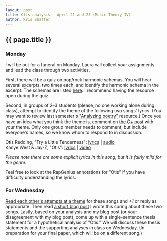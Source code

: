 ```yaml
---
layout: post
title: Otis analysis - April 21 and 23 (Music Theory IV) 
author: Kris Shaffer
---
```


## {{ page.title }} ##

### Monday ###

I will be out for a funeral on Monday. Laura will collect your assignments and lead the class through two activities.

First, there will be a quiz on pop/rock harmonic schemas. You will hear several excerpts, two times each, and identify the harmonic schema in the excerpt. The schemas are listed [here](http://kris.shaffermusic.com/musicianship/popRockHarmony.html). I recommend having the resource open during the quiz.

Second, in groups of 2–3 students (please, no one working alone during class), attempt to identify the theme of the following two songs' lyrics. (You may want to review last semester's ["Analyzing poetry"](http://kris.shaffermusic.com/musicianship/analyzingPoetry.html) resource.) Once you have an idea what you think the theme is, comment on [the G+ post](https://plus.google.com/events/cfibdbg2dmpapt5ga5rdjb05720) with your theme. Only one group member needs to comment, but include everyone's names, so we know whom to respond to in discussion.

Otis Redding, "Try a Little Tenderness": [lyrics](http://rock.rapgenius.com/Otis-redding-try-a-little-tenderness-lyrics) | [audio](https://www.youtube.com/watch?v=TXmLjbTBcdU)  
Kanye West & Jay-Z, "Otis": [lyrics](http://rapgenius.com/Kanye-west-otis-lyrics) | [video](https://www.youtube.com/watch?v=BoEKWtgJQAU)

*Please note there are some explicit lyrics in this song, but it is fairly mild for the genre.*

Feel free to look at the RapGenius annotations for "Otis" if you have difficulty understanding the lyrics.

### For Wednesday ###

[Read each other's attempts at a theme](https://plus.google.com/events/cfibdbg2dmpapt5ga5rdjb05720) for these songs and *+1* or reply as appropriate. Then read [a short blog post](http://kris.shaffermusic.com/2014/03/jay-z-and-kanye-west-a-response-to-ethan-hein/) I wrote this spring about these two songs. Lastly, based on your analysis and my blog post (or your disagreement with my blog post), come up with a single-sentence thesis statement for a hypothetical analysis of "Otis." We will discuss these thesis statements and the supporting analyses in class on Wednesday. (In preparation for your final paper, which will be on a different song.)
